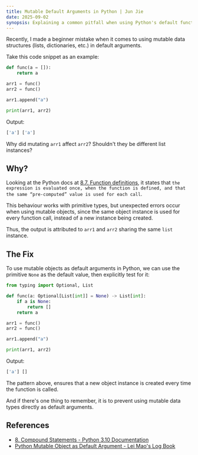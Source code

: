 ```yaml
---
title: Mutable Default Arguments in Python | Jun Jie
date: 2025-09-02
synopsis: Explaining a common pitfall when using Python's default function arguments.
---
```


Recently, I made a beginner mistake when it comes to using mutable data structures (lists, dictionaries, etc.) in default arguments.

Take this code snippet as an example:

```python
def func(a = []):
    return a

arr1 = func()
arr2 = func()

arr1.append("a")

print(arr1, arr2)
```

Output:

```python
['a'] ['a']
```

Why did mutating `arr1` affect `arr2`? Shouldn't they be different list instances?

## Why?

Looking at the Python docs at [8.7. Function definitions](https://docs.python.org/3.10/reference/compound_stmts.html#function-definitions), it states that `the expression is evaluated once, when the function is defined, and that the same “pre-computed” value is used for each call`.

This behaviour works with primitive types, but unexpected errors occur when using mutable objects, since the same object instance is used for every function call, instead of a new instance being created.

Thus, the output is attributed to `arr1` and `arr2` sharing the same `list` instance.

## The Fix

To use mutable objects as default arguments in Python, we can use the primitive `None` as the default value, then explicitly test for it:

```python
from typing import Optional, List

def func(a: Optional[List[int]] = None) -> List[int]:
    if a is None:
        return []
    return a

arr1 = func()
arr2 = func()

arr1.append("a")

print(arr1, arr2)
```

Output:

```python
['a'] []
```

The pattern above, ensures that a new object instance is created every time the function is called.

And if there's one thing to remember, it is to prevent using mutable data types directly as default arguments.

## References

- [8. Compound Statements - Python 3.10 Documentation](https://docs.python.org/3.10/reference/compound_stmts.html#function-definitions)
- [Python Mutable Object as Default Argument - Lei Mao's Log Book](https://leimao.github.io/blog/Python-Default-Argument-Mutable-Object/)